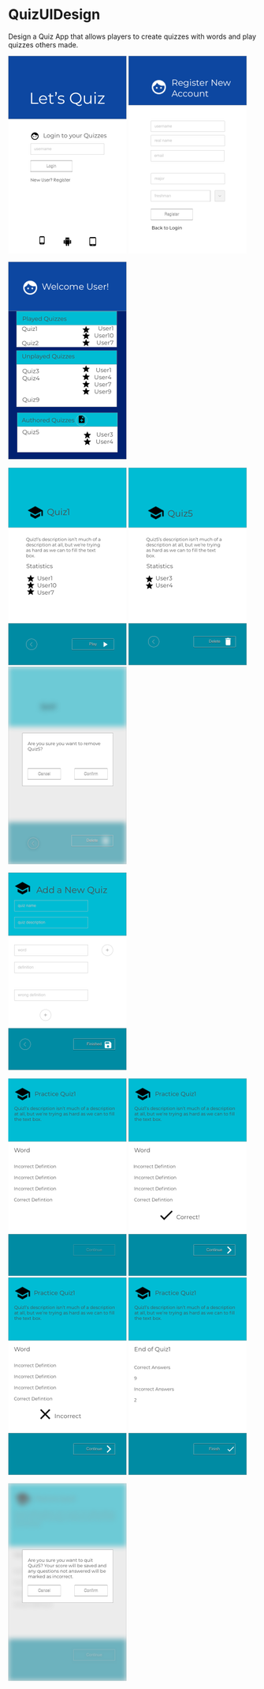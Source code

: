# QuizUIDesign
Design a Quiz App that allows players to create quizzes with words and play quizzes others made.

<p></p>
<img src="images/login.png" width="240" height="400">
<img src="images/register.png" width="240" height="400">
<p></p>
<img src="images/viewstatsquizzes.png" width="240" height="400">
<p></p>
<img src="images/showquiznotauthored.png" width="240" height="400">
<img src="images/showquizauthored.png" width="240" height="400">
<img src="images/removequiz.png" width="240" height="400">
<p></p>
<img src="images/addquiz.png" width="240" height="400">
<p></p>
<img src="images/practicequiz.png" width="240" height="400">
<img src="images/correctpracticequiz.png" width="240" height="400">
<img src="images/incorrectpracticequiz.png" width="240" height="400">
<img src="images/endpracticequiz.png" width="240" height="400">
<p></p>
<img src="images/practicequizexit.png" width="240" height="400">
<p></p>


